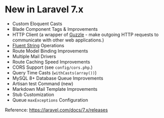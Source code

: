 # New in Laravel 7.x

- Custom Eloquent Casts
- Blade Component Tags & Improvements
- HTTP Client (a wrapper of [Guzzle](http://docs.guzzlephp.org/en/stable/) - make outgoing HTTP requests to communicate with other web applications.)
- [Fluent String](https://laravel.com/docs/7.x/helpers#fluent-strings) Operations
- Route Model Binding Improvements
- Multiple Mail Drivers
- Route Caching Speed Improvements
- CORS Support (see `config/cors.php`.)
- Query Time Casts (`withCasts(array())`)
- MySQL 8+ Database Queue Improvements
- Artisan test Command (new)
- Markdown Mail Template Improvements
- Stub Customization
- Queue `maxExceptions` Configuration

Reference: https://laravel.com/docs/7.x/releases
